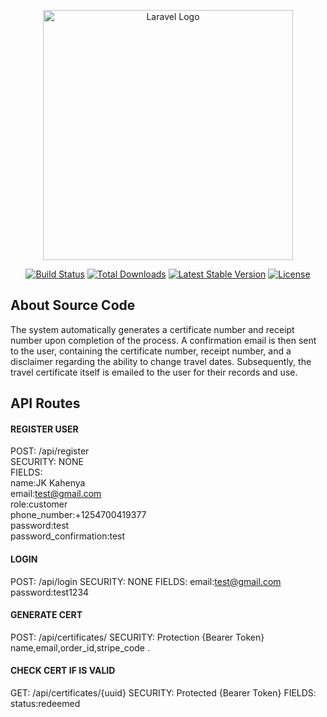 <p align="center"><a href="https://laravel.com" target="_blank"><img src="https://raw.githubusercontent.com/laravel/art/master/logo-lockup/5%20SVG/2%20CMYK/1%20Full%20Color/laravel-logolockup-cmyk-red.svg" width="400" alt="Laravel Logo"></a></p>

<p align="center">
<a href="https://github.com/laravel/framework/actions"><img src="https://github.com/laravel/framework/workflows/tests/badge.svg" alt="Build Status"></a>
<a href="https://packagist.org/packages/laravel/framework"><img src="https://img.shields.io/packagist/dt/laravel/framework" alt="Total Downloads"></a>
<a href="https://packagist.org/packages/laravel/framework"><img src="https://img.shields.io/packagist/v/laravel/framework" alt="Latest Stable Version"></a>
<a href="https://packagist.org/packages/laravel/framework"><img src="https://img.shields.io/packagist/l/laravel/framework" alt="License"></a>
</p>

## About Source Code

The system automatically generates a certificate number and receipt number upon completion of the process. A confirmation email is then sent to the user, containing the certificate number, receipt number, and a disclaimer regarding the ability to change travel dates. Subsequently, the travel certificate itself is emailed to the user for their records and use.




## API Routes

#### REGISTER USER
POST: /api/register<br>
SECURITY: NONE<br>
FIELDS: <br>
name:JK Kahenya<br>
email:test@gmail.com<br>
role:customer<br>
phone_number:+1254700419377<br>
password:test<br>
password_confirmation:test<br>


#### LOGIN
POST: /api/login
SECURITY: NONE
FIELDS:
email:test@gmail.com
password:test1234


#### GENERATE CERT 
POST: /api/certificates/
SECURITY: Protection {Bearer Token}
name,email,order_id,stripe_code .

#### CHECK CERT IF IS VALID
GET: /api/certificates/{uuid}
SECURITY: Protected {Bearer Token}
FIELDS:
status:redeemed
